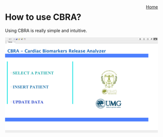 <a href="https://biomeclabunicz.github.io/CBRA" style="float: right;">Home</a>

# How to use CBRA?
Using CBRA is really simple and intuitive.

![CBRA: Home](https://github.com/BioMecLabUnicz/CBRA/blob/main/_images/Home.png?raw=true)
